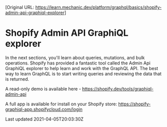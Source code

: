 [Original URL: https://learn.mechanic.dev/platform/graphql/basics/shopify-admin-api-graphiql-explorer]

# Shopify Admin API GraphiQL explorer

In the next sections, you'll learn about queries, mutations, and bulk operations. Shopify has provided a fantastic tool called the Admin Api GraphiQL explorer to help learn and work with the GraphQL API. The best way to learn GraphQL is to start writing queries and reviewing the data that is returned.

A read-only demo is available here - https://shopify.dev/tools/graphiql-admin-api

A full app is available for install on your Shopify store: https://shopify-graphiql-app.shopifycloud.com/login

Last updated 2021-04-05T20:03:30Z